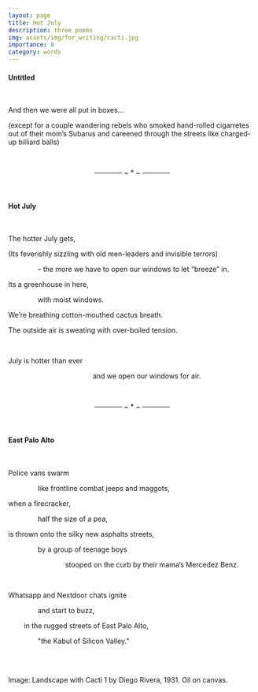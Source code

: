 ```yaml
---
layout: page
title: Hot July 
description: three poems
img: assets/img/for_writing/cacti.jpg
importance: 8
category: words
---
```


#### Untitled
<br/>

And then we were all put in boxes... 

(except for a couple wandering rebels who smoked hand-rolled cigarretes out of their mom’s Subarus and careened through the streets like charged-up billiard balls)

<br/>
<p><center> –––––––– ~ * ~ –––––––– </center></p>
<br/>

#### Hot July
<br/>

The hotter July gets,

(Its feverishly sizzling with old men-leaders and invisible terrors)

&emsp;&emsp;&emsp;&emsp; – the more we have to open our windows to let “breeze” in.

Its a greenhouse in here,

&emsp;&emsp;&emsp;&emsp; with moist windows.

We’re breathing cotton-mouthed cactus breath.

The outside air is sweating with over-boiled tension.

<br/>

July is hotter than ever

&emsp;&emsp;&emsp;&emsp;&emsp;&emsp;&emsp;&emsp;&emsp;&emsp;&emsp;&emsp; and we open our windows for air.


<br/>
<p><center> –––––––– ~ * ~ –––––––– </center></p>
<br/>

#### East Palo Alto
<br/>

Police vans swarm

&emsp;&emsp;&emsp;&emsp; like frontline combat jeeps and maggots,

when a firecracker,

&emsp;&emsp;&emsp;&emsp; half the size of a pea,

is thrown onto the silky new asphalts streets,

&emsp;&emsp;&emsp;&emsp; by a group of teenage boys

&emsp;&emsp;&emsp;&emsp;&emsp;&emsp;&emsp;&emsp; stooped on the curb by their mama’s Mercedez Benz.

<br/>

Whatsapp and Nextdoor chats ignite

&emsp;&emsp;&emsp;&emsp; and start to buzz,

&emsp;&emsp; in the rugged streets of East Palo Alto,

&emsp;&emsp;&emsp;&emsp; "the Kabul of Silicon Valley."


<br/><br/>

Image: Landscape with Cacti 1 by Diego Rivera, 1931. Oil on canvas.